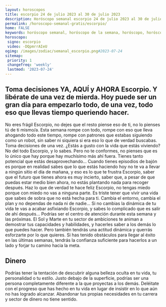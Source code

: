```yaml
---
layout: horoscopos
title: escorpio 24 de julio 2023 al 30 de julio 2023 
description: Horóscopo semanal escorpio 24 de julio 2023 al 30 de julio 2023. Toma decisiones YA, AQUÍ y AHORA Escorpio. Y libérate de una vez de mierda. Hoy puede ser un gran día para empezarlo todo, de una vez, todo eso que llevas tiempo queriendo hacer.
permalink: /horoscopo-semanal-gratis/escorpio/
home: FALSE
keywords: horóscopo semanal, horóscopo de la semana, horóscopo, horóscopo gratis,horóscopos, horóscopo esperanza gracia, horoscopos escorpio la semana, horóscopos gratis, Tarot, Astrologia, Zodíaco, escorpio, horoscopo gratis, semanal
horoscopo:
 signo: escorpio
 video: -DQpmrrAIeU
ogimg: /images/zodiac/semanal_escorpio.png#2023-07-24
sitemap:
 priority: 1
 changefreq: 'weekly'
 lastmod: '2023-07-24'
---
```




## Toma decisiones YA, AQUÍ y AHORA Escorpio. Y libérate de una vez de mierda. Hoy puede ser un gran día para empezarlo todo, de una vez, todo eso que llevas tiempo queriendo hacer.

No eres frágil Escorpio, no dejes que el resto piense eso de ti, no lo pienses tú de ti mismo/a. Esta semana rompe con todo, rompe con eso que lleva ahogando todo este tiempo, rompe con patrones que estabas siguiendo como un robot, sin saber ni siquiera si era eso lo que de verdad buscabas. Toma decisiones de una vez. ¿Estás a gusto con la vida que estás viviendo? No del todo Escorpio, y lo sabes. Pero no te conformes, no pienses que es lo único que hay porque hay muchísimo más ahí fuera. Tienes tanto potencial que estás desaprovechando… Cuando tienes episodios de bajón es porque en realidad sabes que lo que estás haciendo hoy no te va a llevar a ningún sitio el día de mañana, y eso es lo que te frustra Escorpio, saber que el futuro que tienes ahora es muy incierto, saber que, a pesar de que puedas estar medio bien ahora, no estás plantando nada para recoger después. Haz lo que de verdad te hace feliz Escorpio, no tengas miedo porque con miedo no vas a ninguna parte. Es triste tener que vivir una vida que sabes de sobra que no está hecha para ti. Cambia el entorno, cambia el plan y no dependas de nada ni de nadie… Si no cambias la dinámica de tu vida te vas a acabar asfixiando Escorpio, y sabes lo complicado que es salir de ahí después…
Podrías ser el centro de atención durante esta semana y las próximas. El Sol y Marte en tu sector de ambiciones te animan a demostrar tus capacidades y habilidades, y hacerles saber a los demás lo que puedes hacer. Pero también tendrás una actitud dinámica y querrás esforzarte por lo que quieres. Si has tenido obstáculos para llegar al éxito en las últimas semanas, tendrás la confianza suficiente para hacerlos a un lado y forjar tu camino hacia la meta.

## Dinero

Podrías tener la tentación de descubrir alguna belleza oculta en tu vida, tu personalidad o tu estilo. Justo debajo de la superficie, podrías ser una persona completamente diferente a la que proyectas a los demás. Deléitate con el progreso que has hecho en tu vida en lugar de insistir en lo que aún no has logrado alcanzar. Abandonar tus propias necesidades en tu carrera y sector de dinero no tiene sentido.